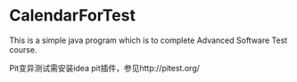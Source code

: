# CalendarForTest
This is a simple java program which is to complete Advanced Software Test course.

Pit变异测试需安装idea pit插件，参见http://pitest.org/